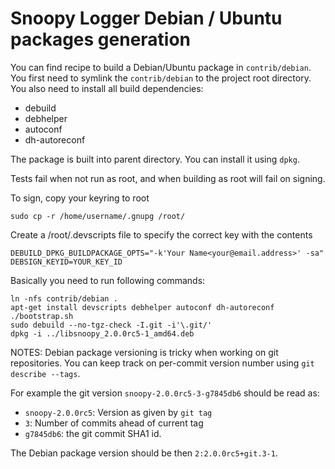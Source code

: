# Snoopy Logger Debian / Ubuntu packages generation #

You can find recipe to build a Debian/Ubuntu package in
`contrib/debian`. You first need to symlink the `contrib/debian` to the
project root directory. You also need to install all build dependencies:

- debuild
- debhelper
- autoconf
- dh-autoreconf

The package is built into parent directory. You can install it using `dpkg`.

Tests fail when not run as root, and when building as root will fail on signing.

To sign, copy your keyring to root

    sudo cp -r /home/username/.gnupg /root/

Create a /root/.devscripts file to specify the correct key with the contents

    DEBUILD_DPKG_BUILDPACKAGE_OPTS="-k'Your Name<your@email.address>' -sa"
    DEBSIGN_KEYID=YOUR_KEY_ID

Basically you need to run following commands:

    ln -nfs contrib/debian .
    apt-get install devscripts debhelper autoconf dh-autoreconf
    ./bootstrap.sh
    sudo debuild --no-tgz-check -I.git -i'\.git/'
    dpkg -i ../libsnoopy_2.0.0rc5-1_amd64.deb


NOTES: Debian package versioning is tricky when working on git
repositories. You can keep track on per-commit version number using `git
describe --tags`.

For example the git version `snoopy-2.0.0rc5-3-g7845db6` should be read as:

- `snoopy-2.0.0rc5`: Version as given by `git tag`
- `3`: Number of commits ahead of current tag
- `g7845db6`: the git commit SHA1 id.

The Debian package version should be then `2:2.0.0rc5+git.3-1`.
